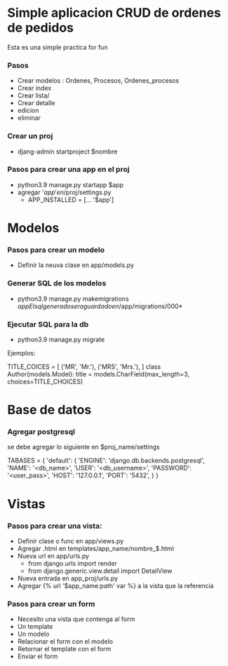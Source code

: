 # Simple aplicacion CRUD de ordenes de pedidos

Esta es una simple practica for fun

### Pasos
 * Crear modelos : Ordenes, Procesos, Ordenes_procesos
 * Crear index
 * Crear lista/
 * Crear detalle
 * edicion
 * eliminar 

### Crear un proj
 * djang-admin startproject $nombre

### Pasos para crear una app en el proj
 * python3.9 manage.py startapp $app
 * agregar '$app' en /$proj/settings.py 
   - APP_INSTALLED = [... '$app'] 

# Modelos

### Pasos para crear un modelo
 * Definir la neuva clase en app/models.py

### Generar SQL de los modelos
 * python3.9 manage.py makemigrations $app
     El sql generado sera guardado en /$app/migrations/000*

### Ejecutar SQL para la db
 * python3.9 manage.py migrate 

Ejemplos:

TITLE_COICES = [
	('MR', 'Mr.'),
	('MRS', 'Mrs.'),
]
class Author(models.Model):
	title = models.CharField(max_length=3, choices=TITLE_CHOICES)

# Base de datos

### Agregar postgresql

se debe agregar lo siguiente en $proj_name/settings

TABASES = {
    'default': {
        'ENGINE': 'django.db.backends.postgresql',
        'NAME': '<db_name>',
        'USER': '<db_username>',
        'PASSWORD': '<user_pass>',
        'HOST': '127.0.0.1',
        'PORT': '5432',
    }
}

# Vistas

### Pasos para crear una vista:
 * Definir clase o func en app/views.py
 * Agregar .html en templates/app_name/nombre_$.html
 * Nueva url en app/urls.py
    - from django.urls import render
    - from django.generic.view.detail import DetailView
 * Nueva entrada en app_proj/urls.py
 * Agregar {% url '$app_name:path' var %} a la vista que la referencia

### Pasos para crear un form
 * Necesito una vista que contenga al form
 * Un template
 * Un modelo
 * Relacionar el form con el modelo
 * Retornar el template con el form
 * Enviar el form


































